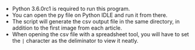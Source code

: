 - Python 3.6.0rc1 is required to run this program.
- You can open the py file on Python IDLE and run it from there.
- The script will generate the csv output file in the same directory, in addition to the first image from each article.
- When opening the csv file with a spreadsheet tool, you will have to set the `|` character as the deliminator to view it neatly.